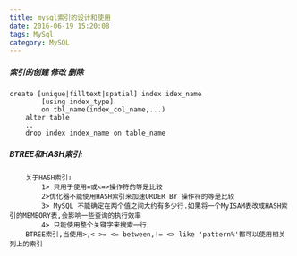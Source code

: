```yaml
---
title: mysql索引的设计和使用
date: 2016-06-19 15:20:08 
tags: MySql
category: MySQL
---
```

##### 索引的创建 修改 删除
    create [unique|filltext|spatial] index idex_name
			[using index_type]
			on tbl_name(index_col_name,...)
		alter table 
		..
		drop index index_name on table_name
        
        
##### BTREE和HASH索引:

		关于HASH索引:
			1> 只用于使用=或<=>操作符的等是比较
			2>优化器不能使用HASH索引来加速ORDER BY 操作符的等是比较
			3> MySQL 不能确定在两个值之间大约有多少行.如果将一个MyISAM表改成HASH索引的MEMEORY表,会影响一些查询的执行效率
			4> 只能使用整个关键字来搜索一行
		BTREE索引,当使用>,< >= <= between,!= <> like 'pattern%'都可以使用相关列上的索引